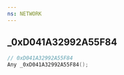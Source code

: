 ```yaml
---
ns: NETWORK
---
```

## _0xD041A32992A55F84

```c
// 0xD041A32992A55F84
Any _0xD041A32992A55F84();
```

